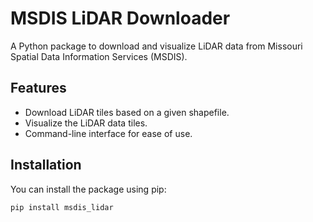 
# MSDIS LiDAR Downloader

A Python package to download and visualize LiDAR data from Missouri Spatial Data Information Services (MSDIS).

## Features
- Download LiDAR tiles based on a given shapefile.
- Visualize the LiDAR data tiles.
- Command-line interface for ease of use.

## Installation
You can install the package using pip:

```bash
pip install msdis_lidar
